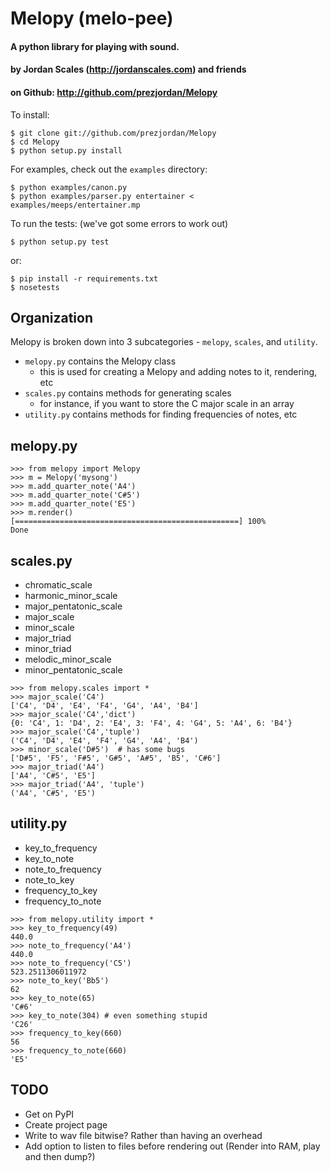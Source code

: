 # Melopy (melo-pee)

#### A python library for playing with sound.
#### by Jordan Scales (http://jordanscales.com) and friends
#### on Github: http://github.com/prezjordan/Melopy

To install:

    $ git clone git://github.com/prezjordan/Melopy
    $ cd Melopy
    $ python setup.py install

For examples, check out the `examples` directory:

    $ python examples/canon.py
    $ python examples/parser.py entertainer < examples/meeps/entertainer.mp

To run the tests: (we've got some errors to work out)

    $ python setup.py test

or:

    $ pip install -r requirements.txt
    $ nosetests

## Organization

Melopy is broken down into 3 subcategories - `melopy`, `scales`, and `utility`.

* `melopy.py` contains the Melopy class
    * this is used for creating a Melopy and adding notes to it, rendering, etc
* `scales.py` contains methods for generating scales
    * for instance, if you want to store the C major scale in an array
* `utility.py` contains methods for finding frequencies of notes, etc

## melopy.py

```
>>> from melopy import Melopy
>>> m = Melopy('mysong')
>>> m.add_quarter_note('A4')
>>> m.add_quarter_note('C#5')
>>> m.add_quarter_note('E5')
>>> m.render()
[==================================================] 100%
Done
```

## scales.py

* chromatic_scale
* harmonic_minor_scale
* major_pentatonic_scale
* major_scale
* minor_scale
* major_triad
* minor_triad
* melodic_minor_scale
* minor_pentatonic_scale

```
>>> from melopy.scales import *
>>> major_scale('C4')
['C4', 'D4', 'E4', 'F4', 'G4', 'A4', 'B4']
>>> major_scale('C4','dict')
{0: 'C4', 1: 'D4', 2: 'E4', 3: 'F4', 4: 'G4', 5: 'A4', 6: 'B4'}
>>> major_scale('C4','tuple')
('C4', 'D4', 'E4', 'F4', 'G4', 'A4', 'B4')
>>> minor_scale('D#5')  # has some bugs
['D#5', 'F5', 'F#5', 'G#5', 'A#5', 'B5', 'C#6']
>>> major_triad('A4')
['A4', 'C#5', 'E5']
>>> major_triad('A4', 'tuple')
('A4', 'C#5', 'E5')
```

## utility.py

* key_to_frequency
* key_to_note
* note_to_frequency
* note_to_key
* frequency_to_key
* frequency_to_note

```
>>> from melopy.utility import *
>>> key_to_frequency(49)
440.0
>>> note_to_frequency('A4')
440.0
>>> note_to_frequency('C5')
523.2511306011972
>>> note_to_key('Bb5')
62
>>> key_to_note(65)
'C#6'
>>> key_to_note(304) # even something stupid
'C26'
>>> frequency_to_key(660)
56
>>> frequency_to_note(660)
'E5'
```

## TODO
* Get on PyPI
* Create project page
* Write to wav file bitwise? Rather than having an overhead
* Add option to listen to files before rendering out (Render into RAM, play and then dump?)
